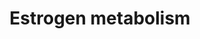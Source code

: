 ---
annotations:
- id: PW:0001303
  parent: classic metabolic pathway
  type: Pathway Ontology
  value: steroid metabolic pathway
authors:
- MaintBot
- Khanspers
- Mkutmon
- Susan
citedin:
- link: PMC7645421
  title: Unraveling the blood transcriptome after real-life exposure of Wistar-rats
    to PM2.5, PM1 and water-soluble metals in the ambient air (2020)
description: ''
last-edited: 2019-09-17
organisms:
- Rattus norvegicus
redirect_from:
- /index.php/Pathway:WP1302
- /instance/WP1302
- /instance/WP1302_r106958
revision: r106958
schema-jsonld:
- '@context': https://schema.org/
  '@id': https://wikipathways.github.io/pathways/WP1302.html
  '@type': Dataset
  creator:
    '@type': Organization
    name: WikiPathways
  description: ''
  keywords:
  - 16a-Hydroxyestrone
  - 2-Hydroxyestradiol
  - 2-Hydroxyestrone
  - 2-Methoxyestradiol
  - 2-Methoxyestrone
  - 2-Methoxyestrone 3-glucuronide
  - 4-Methoxyestradiol
  - Arse
  - Comt
  - Cyp1a1
  - Cyp1a2
  - Cyp1b1
  - Estradiol-3-glucuronide
  - Estrone
  - Estrone sulfate
  - Estrone-17-glucuronide
  - Estrone-2,3-quinone
  - Estrone-3,4-quinone
  - Estrone-3-glucuronide
  - GSTM1
  - Nqo1
  - Oxygen
  - Ste
  - Sts
  - Sult1a1
  - Superoxide
  - UGT1A9
  - Ugt1a1
  - Ugt1a2
  - Ugt1a3
  license: CC0
  name: Estrogen metabolism
seo: CreativeWork
title: Estrogen metabolism
wpid: WP1302
---